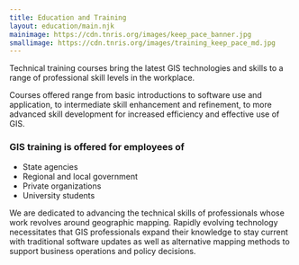 ```yaml
---
title: Education and Training
layout: education/main.njk
mainimage: https://cdn.tnris.org/images/keep_pace_banner.jpg
smallimage: https://cdn.tnris.org/images/training_keep_pace_md.jpg
---
```

Technical training courses bring the latest GIS technologies and skills to a range of professional skill levels in the workplace.

Courses offered range from basic introductions to software use and application, to intermediate skill enhancement and refinement, to more advanced skill development for increased efficiency and effective use of GIS.

### GIS training is offered for employees of

- State agencies
- Regional and local government
- Private organizations
- University students

We are dedicated to advancing the technical skills of professionals whose work revolves around geographic mapping. Rapidly evolving technology necessitates that GIS professionals expand their knowledge to stay current with traditional software updates as well as alternative mapping methods to support business operations and policy decisions.
